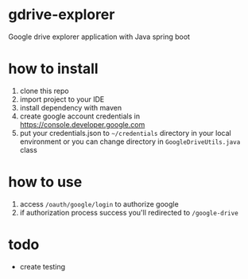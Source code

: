 # gdrive-explorer
Google drive explorer application with Java spring boot

# how to install
1. clone this repo
2. import project to your IDE
3. install dependency with maven
4. create google account credentials in https://console.developer.google.com
5. put your credentials.json to `~/credentials` directory in your local environment or you can change directory in `GoogleDriveUtils.java` class

# how to use
1. access `/oauth/google/login` to authorize google
2. if authorization process success you'll redirected to `/google-drive`

# todo
- create testing
